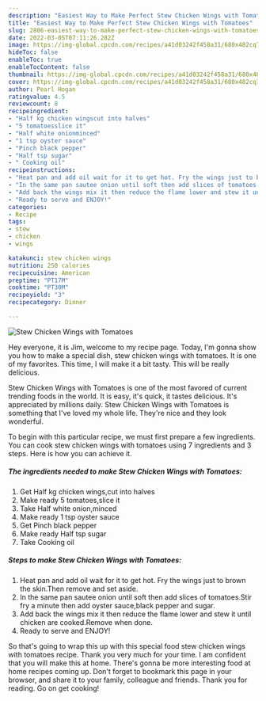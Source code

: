 ```yaml
---
description: "Easiest Way to Make Perfect Stew Chicken Wings with Tomatoes"
title: "Easiest Way to Make Perfect Stew Chicken Wings with Tomatoes"
slug: 2806-easiest-way-to-make-perfect-stew-chicken-wings-with-tomatoes
date: 2022-03-05T07:11:26.282Z
image: https://img-global.cpcdn.com/recipes/a41d03242f458a31/680x482cq70/stew-chicken-wings-with-tomatoes-recipe-main-photo.jpg
hideToc: false
enableToc: true
enableTocContent: false
thumbnail: https://img-global.cpcdn.com/recipes/a41d03242f458a31/680x482cq70/stew-chicken-wings-with-tomatoes-recipe-main-photo.jpg
cover: https://img-global.cpcdn.com/recipes/a41d03242f458a31/680x482cq70/stew-chicken-wings-with-tomatoes-recipe-main-photo.jpg
author: Pearl Hogan
ratingvalue: 4.5
reviewcount: 8
recipeingredient:
- "Half kg chicken wingscut into halves"
- "5 tomatoesslice it"
- "Half white onionminced"
- "1 tsp oyster sauce"
- "Pinch black pepper"
- "Half tsp sugar"
- " Cooking oil"
recipeinstructions:
- "Heat pan and add oil wait for it to get hot. Fry the wings just to brown the skin.Then remove and set aside."
- "In the same pan sautee onion until soft then add slices of tomatoes.Stir fry a minute then add oyster sauce,black pepper and sugar."
- "Add back the wings mix it then reduce the flame lower and stew it until chicken are cooked.Remove when done."
- "Ready to serve and ENJOY!"
categories:
- Recipe
tags:
- stew
- chicken
- wings

katakunci: stew chicken wings 
nutrition: 250 calories
recipecuisine: American
preptime: "PT17M"
cooktime: "PT30M"
recipeyield: "3"
recipecategory: Dinner

---
```



![Stew Chicken Wings with Tomatoes](https://img-global.cpcdn.com/recipes/a41d03242f458a31/680x482cq70/stew-chicken-wings-with-tomatoes-recipe-main-photo.jpg)

Hey everyone, it is Jim, welcome to my recipe page. Today, I'm gonna show you how to make a special dish, stew chicken wings with tomatoes. It is one of my favorites. This time, I will make it a bit tasty. This will be really delicious.



Stew Chicken Wings with Tomatoes is one of the most favored of current trending foods in the world. It is easy, it's quick, it tastes delicious. It's appreciated by millions daily. Stew Chicken Wings with Tomatoes is something that I've loved my whole life. They're nice and they look wonderful.


To begin with this particular recipe, we must first prepare a few ingredients. You can cook stew chicken wings with tomatoes using 7 ingredients and 3 steps. Here is how you can achieve it.

<!--inarticleads1-->

##### The ingredients needed to make Stew Chicken Wings with Tomatoes:

1. Get Half kg chicken wings,cut into halves
1. Make ready 5 tomatoes,slice it
1. Take Half white onion,minced
1. Make ready 1 tsp oyster sauce
1. Get Pinch black pepper
1. Make ready Half tsp sugar
1. Take  Cooking oil




<!--inarticleads2-->

##### Steps to make Stew Chicken Wings with Tomatoes:

1. Heat pan and add oil wait for it to get hot. Fry the wings just to brown the skin.Then remove and set aside.
1. In the same pan sautee onion until soft then add slices of tomatoes.Stir fry a minute then add oyster sauce,black pepper and sugar.
1. Add back the wings mix it then reduce the flame lower and stew it until chicken are cooked.Remove when done.
1. Ready to serve and ENJOY!



So that's going to wrap this up with this special food stew chicken wings with tomatoes recipe. Thank you very much for your time. I am confident that you will make this at home. There's gonna be more interesting food at home recipes coming up. Don't forget to bookmark this page in your browser, and share it to your family, colleague and friends. Thank you for reading. Go on get cooking!

